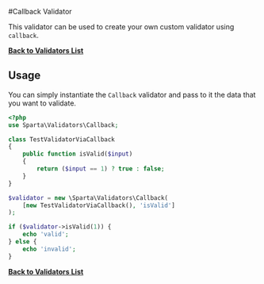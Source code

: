 #Callback Validator

This validator can be used to create your own custom validator using `callback`.


[**Back to Validators List**](./reference.md#validators-list)

## Usage
You can simply instantiate the `Callback` validator and pass to it the data that you want to validate. 

```php
<?php
use Sparta\Validators\Callback;

class TestValidatorViaCallback
{
    public function isValid($input)
    {
        return ($input == 1) ? true : false;
    }
}

$validator = new \Sparta\Validators\Callback(
    [new TestValidatorViaCallback(), 'isValid']
);

if ($validator->isValid(1)) {
    echo 'valid';
} else {
    echo 'invalid';
}
```

[**Back to Validators List**](./reference.md#validators-list)
